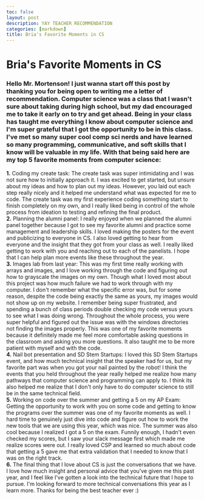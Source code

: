 ```yaml
---
toc: false
layout: post
description: YAY TEACHER RECOMMENDATION
categories: [markdown]
title: Bria's Favorite Moments in CS
---
```

# Bria's Favorite Moments in CS

### Hello Mr. Mortenson! I just wanna start off this post by thanking you for being open to writing me a letter of recommendation. Computer science was a class that I wasn't sure about taking during high school, but my dad encouraged me to take it early on to try and get ahead. Being in your class has taught me everything I know about computer science and I'm super grateful that I got the opportunity to be in this class. I've met so many super cool comp sci nerds and have learned so many programming, communicative, and soft skills that I know will be valuable in my life. With that being said here are my **top 5 favorite moments from computer science:**


**1.** Coding my create task: The create task was super intimidating and I was not sure how to initially approach it. I was excited to get started, but unsure about my ideas and how to plan out my ideas. However, you laid out each step really nicely and it helped me understand what was expected for me to code. The create task was my first experience coding something start to finish completely on my own, and I really liked being in control of the whole process from ideation to testing and refining the final product. <br>
**2.** Planning the alumni panel: I really enjoyed when we planned the alumni panel together because I got to see my favorite alumni and practice some management and leadership skills. I loved making the posters for the event and publicizing to everyone in CS. I also loved getting to hear from everyone and the insight that they got from your class as well. I really liked getting to work with you and reaching out to each of the panelists. I hope that I can help plan more events like these throughout the year. <br>
**3.** Images lab from last year: This was my first time really working with arrays and images, and I love working through the code and figuring out how to grayscale the images on my own. Though what I loved most about this project was how much failure we had to work through with my computer. I don't remember what the specific error was, but for some reason, despite the code being exactly the same as yours, my images would not show up on my website. I remember being super frustrated, and spending a bunch of class periods double checking my code versus yours to see what I was doing wrong. Throughout the whole process, you were super helpful and figured out the issue was with the windows directories not finding the images properly. This was one of my favorite moments because it definitely made me feel more comfortable asking questions in the classroom and asking you more questions. It also taught me to be more patient with myself and with the code. <br>
**4.** Nail bot presentation and SD Stem Startups: I loved this SD Stem Startups event, and how much technical insight that the speaker had for us, but my favorite part was when you got your nail painted by the robot! I think the events that you held throughout the year really helped me realize how many pathways that computer science and programming can apply to. I think its also helped me realize that I don't only have to do computer science to still be in the same technical field. <br>
**5.** Working on code over the summer and getting a 5 on my AP Exam: Getting the opportunity to work with you on some code and getting to know the programs over the summer was one of my favorite moments as well. I hard time to genuinely just dive into code and figure out how to work the new tools that we are using this year, which was nice. The summer was also cool because I realized I got a 5 on the exam. Funnily enough, I hadn't even checked my scores, but I saw your slack message first which made me realize scores were out. I really loved CSP and learned so much about code that getting a 5 gave me that extra validation that I needed to know that I was on the right track. <br>
**6.** The final thing that I love about CS is just the conversations that we have. I love how much insight and personal advice that you've given me this past year, and I feel like I've gotten a look into the technical future that I hope to pursue. I'm looking forward to more technical conversations this year as I learn more. Thanks for being the best teacher ever :)


